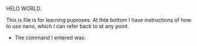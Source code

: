 HELO WORLD. 

This is file is for learning puproses. At thte bottom I have instructions of how to use nano, 
which I can refer back to at any point.

- The command I entered was: 

